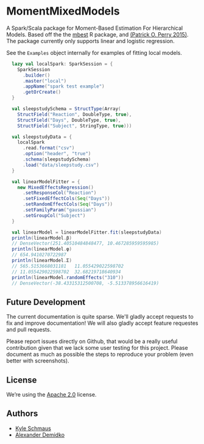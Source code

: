 # MomentMixedModels

A Spark/Scala package for Moment-Based Estimation For Hierarchical Models. Based off the the
[mbest](https://cran.r-project.org/web/packages/mbest/index.html) R package, and
[(Patrick O. Perry 2015)](https://arxiv.org/abs/1504.04941). The package currently only supports linear and logistic
regression.

See the `Examples` object internally for examples of fitting local models.
```scala
  lazy val localSpark: SparkSession = {
    SparkSession
      .builder()
      .master("local")
      .appName("spark test example")
      .getOrCreate()
  }

  val sleepstudySchema = StructType(Array(
    StructField("Reaction", DoubleType, true),
    StructField("Days", DoubleType, true),
    StructField("Subject", StringType, true)))

  val sleepstudyData = {
    localSpark
      .read.format("csv")
      .option("header", "true")
      .schema(sleepstudySchema)
      .load("data/sleepstudy.csv")
  }

  val linearModelFitter = {
    new MixedEffectsRegression()
      .setResponseCol("Reaction")
      .setFixedEffectCols(Seq("Days"))
      .setRandomEffectCols(Seq("Days"))
      .setFamilyParam("gaussian")
      .setGroupCol("Subject")
  }

  val linearModel = linearModelFitter.fit(sleepstudyData)
  println(linearModel.β)
  // DenseVector(251.40510484848477, 10.467285959595985)
  println(linearModel.φ)
  // 654.9410270722987
  println(linearModel.Σ)
  // 565.5153668031181   11.055429022598702
  // 11.055429022598702  32.68219718640934
  println(linearModel.randomEffects("310"))
  // DenseVector(-38.43315312500708, -5.513378956616419)
```

## Future Development

The current documentation is quite sparse. We'll gladly accept requests to fix and improve documentation! We will also
gladly accept feature requestes and pull requests.

Please report issues directly on Github, that would be a really useful contribution given that we lack some user
testing for this project. Please document as much as possible the steps to reproduce your problem
(even better with screenshots).


## License

We’re using the [Apache 2.0](./LICENSE) license.

## Authors
- [Kyle Schmaus](https://github.com/kschmaus)
- [Alexander Demidko](https://github.com/xdralex)